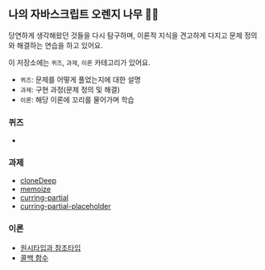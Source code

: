 ## 나의 자바스크립트 오렌지 나무 🌳🍊

당연하게 생각해왔던 것들을 다시 탐구하며, 이론적 지식을 견고하게 다지고 문제 정의와 해결하는 연습을 하고 있어요.

이 저장소에는 `퀴즈`, `과제`, `이론` 카테고리가 있어요.

- `퀴즈`: 문제를 어떻게 풀었는지에 대한 설명
- `과제`: 구현 과정(문제 정의 및 해결)
- `이론`: 해당 이론에 꼬리를 물어가며 학습

### 퀴즈
-

### 과제
- [cloneDeep](https://github.com/D5ng/My-JavaScript-Orange-Tree/blob/main/assignment/src/cloneDeep.ts)
- [memoize](https://github.com/D5ng/My-JavaScript-Orange-Tree/blob/main/assignment/src/memoize.ts)
- [curring-partial](https://github.com/D5ng/My-JavaScript-Orange-Tree/blob/main/assignment/src/curring-partial.ts)
- [curring-partial-placeholder](https://github.com/D5ng/My-JavaScript-Orange-Tree/blob/main/assignment/src/curring-partial-placeholder.ts)


### 이론
- [원시타입과 참조타입](https://github.com/D5ng/My-JavaScript-Orange-Tree/blob/main/theoretical/core/primitive-reference-type.md)
- [콜백 함수](https://github.com/D5ng/My-JavaScript-Orange-Tree/blob/main/theoretical/core/callback.md)

